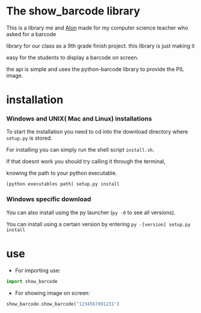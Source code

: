 # The show_barcode library
This is a library me and [Alon](https://github.com/MorphalFSR) made for my computer science teacher who asked for a barcode 

library for our class as a 9th grade finish project. this library is just making it

easy for the students to display a barcode on screen.

the api is simple and uses the python-barcode library to provide the PIL image.



# installation

### Windows and UNIX( Mac and Linux) installations

To start the installation you need to cd into the download directory where `setup.py` is stored.

For installing you can simply run the shell script `install.sh`.

If that doesnt work you should try calling it through the terminal,  

knowing the path to your python executable. 

`[python executables path] setup.py install`

### Windows specific download

You can also install using the py launcher (`py -0` to see all versions).

You can install using a certain version by entering `py -[version] setup.py install`

# use

* For importing use:
```python 
import show_barcode
```

* For showing image on screen:
```python
show_barcode.show_barcode("1234567891231")
```
